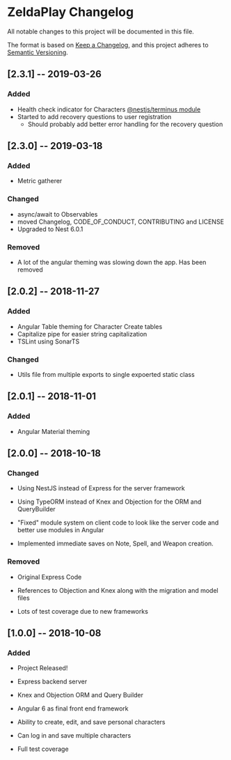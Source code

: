 # ZeldaPlay Changelog

All notable changes to this project will be documented in this file.

The format is based on [Keep a Changelog](https://keepachangelog.com/en/1.0.0/),
and this project adheres to [Semantic Versioning](https://semver.org/spec/v2.0.0.html).

## [2.3.1] -- 2019-03-26

### Added

- Health check indicator for Characters [@nestjs/terminus module](https://github.com/nestjs/terminus)
- Started to add recovery questions to user registration
  - Should probably add better error handling for the recovery question

## [2.3.0] -- 2019-03-18

### Added

- Metric gatherer

### Changed

- async/await to Observables
- moved Changelog, CODE_OF_CONDUCT, CONTRIBUTING and LICENSE
- Upgraded to Nest 6.0.1

### Removed

- A lot of the angular theming was slowing down the app. Has been removed

## [2.0.2] -- 2018-11-27

### Added

- Angular Table theming for Character Create tables
- Capitalize pipe for easier string capitalization
- TSLint using SonarTS

### Changed

- Utils file from multiple exports to single expoerted static class

## [2.0.1] -- 2018-11-01

### Added

- Angular Material theming

## [2.0.0] -- 2018-10-18

### Changed

- Using NestJS instead of Express for the server framework

- Using TypeORM instead of Knex and Objection for the ORM and QueryBuilder

- "Fixed" module system on client code to look like the server code and better use modules in Angular

- Implemented immediate saves on Note, Spell, and Weapon creation.

### Removed

- Original Express Code

- References to Objection and Knex along with the migration and model files

- Lots of test coverage due to new frameworks

## [1.0.0] -- 2018-10-08

### Added

- Project Released!

- Express backend server

- Knex and Objection ORM and Query Builder

- Angular 6 as final front end framework

- Ability to create, edit, and save personal characters

- Can log in and save multiple characters

- Full test coverage
